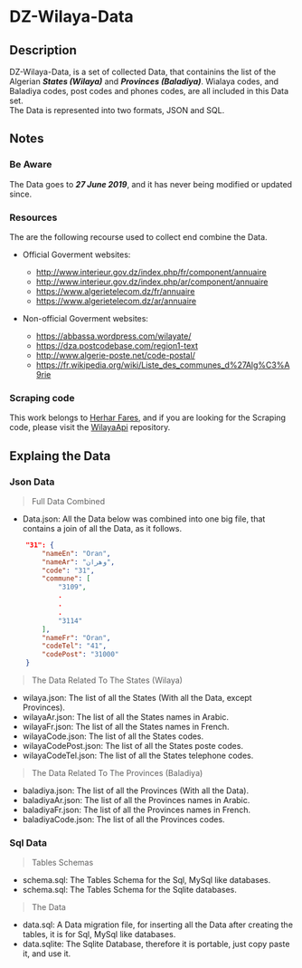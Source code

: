 # DZ-Wilaya-Data

## Description

DZ-Wilaya-Data, is a set of collected Data, that containins the list of the Algerian ***States (Wilaya)*** and  ***Provinces (Baladiya)***. Wialaya codes, and Baladiya codes, post codes and phones codes, are all included in this Data set.  
The Data is represented into two formats, JSON and SQL.

## Notes

### Be Aware

The Data goes to ***27 June 2019***, and it has never being modified or updated since.

### Resources

The are the following recourse used to collect end combine the Data.

* Official Goverment websites:
  * <http://www.interieur.gov.dz/index.php/fr/component/annuaire>
  * <http://www.interieur.gov.dz/index.php/ar/component/annuaire>
  * <https://www.algerietelecom.dz/fr/annuaire>
  * <https://www.algerietelecom.dz/ar/annuaire>

* Non-official Goverment websites:
  * <https://abbassa.wordpress.com/wilayate/>
  * <https://dza.postcodebase.com/region1-text>
  * <http://www.algerie-poste.net/code-postal/>
  * <https://fr.wikipedia.org/wiki/Liste_des_communes_d%27Alg%C3%A9rie>

### Scraping code

This work belongs to [Herhar Fares](https://github.com/HerharFares), and if you are looking for the Scraping code, please visit the [WilayaApi](https://github.com/HerharFares/WilayaApi) repository.

## Explaing the Data

### Json Data

> Full Data Combined

* Data.json: All the Data below was combined into one big file, that contains a join of all the Data, as it follows.

```json
    "31": {
        "nameEn": "Oran",
        "nameAr": "وهران",
        "code": "31",
        "commune": [
            "3109",
            .
            .
            .
            "3114"
        ],
        "nameFr": "Oran",
        "codeTel": "41",
        "codePost": "31000"
    }
```

> The Data Related To The States (Wilaya)

* wilaya.json: The list of all the States (With all the Data, except Provinces).
* wilayaAr.json: The list of all the States names in Arabic.
* wilayaFr.json: The list of all the States names in French.
* wilayaCode.json: The list of all the States codes.
* wilayaCodePost.json: The list of all the States poste codes.
* wilayaCodeTel.json: The list of all the States telephone codes.

> The Data Related To The Provinces (Baladiya)

* baladiya.json: The list of all the Provinces (With all the Data).
* baladiyaAr.json: The list of all the Provinces names in Arabic.
* baladiyaFr.json: The list of all the Provinces names in French.
* baladiyaCode.json: The list of all the Provinces codes.

### Sql Data

> Tables Schemas

* schema.sql: The Tables Schema for the Sql, MySql like databases.
* schema.sql: The Tables Schema for the Sqlite databases.

> The Data

* data.sql: A Data migration file, for inserting all the Data after creating the tables, it is for Sql, MySql like databases.
* data.sqlite: The Sqlite Database, therefore it is portable, just copy paste it, and use it.
